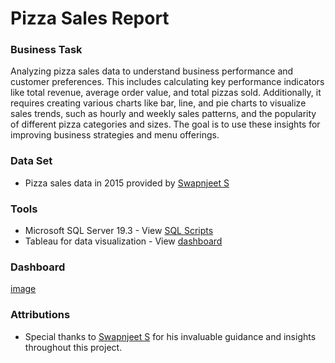 # Pizza Sales Report

### Business Task
Analyzing pizza sales data to understand business performance and customer preferences. This includes calculating key performance indicators like total revenue, average order value, and total pizzas sold. Additionally, it requires creating various charts like bar, line, and pie charts to visualize sales trends, such as hourly and weekly sales patterns, and the popularity of different pizza categories and sizes. The goal is to use these insights for improving business strategies and menu offerings.

### Data Set
- Pizza sales data in 2015 provided by [Swapnjeet S]()

### Tools
- Microsoft SQL Server 19.3 - View [SQL Scripts]()
- Tableau for data visualization - View [dashboard](https://public.tableau.com/views/PizzaSalesReport_17065525141110/Home?:display_count=n&:origin=viz_share_link)

### Dashboard
[image]()

### Attributions
- Special thanks to [Swapnjeet S](https://www.linkedin.com/in/datatutorials/) for his invaluable guidance and insights throughout this project.
